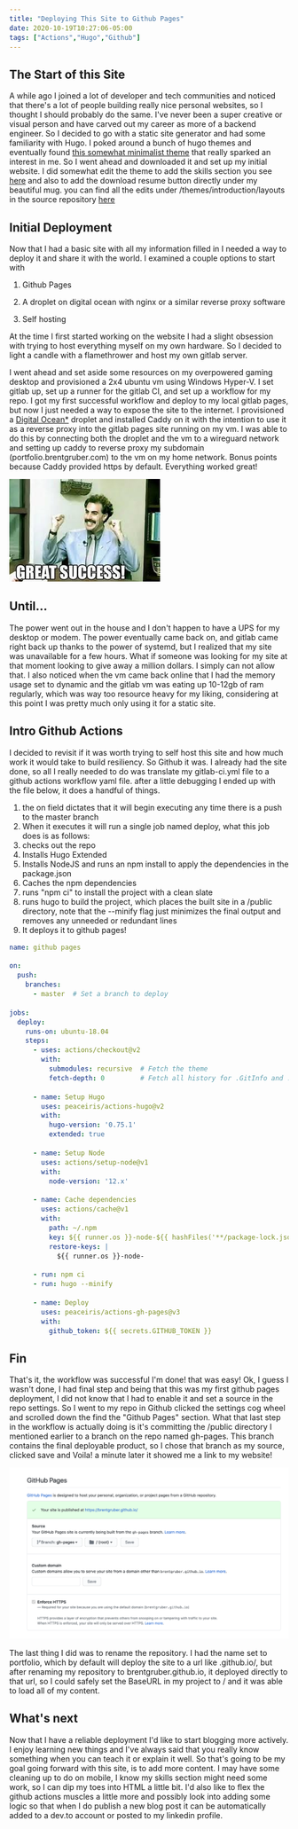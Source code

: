 ```yaml
---
title: "Deploying This Site to Github Pages"
date: 2020-10-19T10:27:06-05:00
tags: ["Actions","Hugo","Github"]
---
```


## The Start of this Site

A while ago I joined a lot of developer and tech communities and noticed that there's a lot of people building really nice personal websites, so I thought I should probably do the same.  I've never been a super creative or visual person and have carved out my career as more of a backend engineer. So I decided to go with a static site generator and had some familiarity with Hugo.  I poked around a bunch of hugo themes and eventually found [this somewhat minimalist theme](https://themes.gohugo.io/hugo-theme-introduction/) that really sparked an interest in me.  So I went ahead and downloaded it and set up my initial website.  I did somewhat edit the theme to add the skills section you see [here](https://brentgruber.github.io/#skills) and also to add the download resume button directly under my beautiful mug. you can find all the edits under /themes/introduction/layouts in the source repository [here](https://github.com/BrentGruber/BrentGruber.github.io/tree/master/themes/introduction/layouts)


## Initial Deployment

Now that I had a basic site with all my information filled in I needed a way to deploy it and share it with the world.  I examined a couple options to start with

1. Github Pages

2. A droplet on digital ocean with nginx or a similar reverse proxy software

3. Self hosting


At the time I first started working on the website I had a slight obsession with trying to host everything myself on my own hardware.  So I decided to light a candle with a flamethrower and host my own gitlab server.

I went ahead and set aside some resources on my overpowered gaming desktop and provisioned a 2x4 ubuntu vm using Windows Hyper-V.  I set gitlab up, set up a runner for the gitlab CI, and set up a workflow for my repo.  I got my first successful workflow and deploy to my local gitlab pages, but now I just needed a way to expose the site to the internet.  I provisioned a [Digital Ocean*](https://m.do.co/c/ab7362a9821f) droplet and installed Caddy on it with the intention to use it as a reverse proxy into the gitlab pages site running on my vm.  I was able to do this by connecting both the droplet and the vm to a wireguard network and setting up caddy to reverse proxy my subdomain (portfolio.brentgruber.com) to the vm on my home network.  Bonus points because Caddy provided https by default.  Everything worked great!

![success](/blog/start/success.jpeg)

## Until...

The power went out in the house and I don't happen to have a UPS for my desktop or modem.  The power eventually came back on, and gitlab came right back up thanks to the power of systemd, but I realized that my site was unavailable for a few hours.  What if someone was looking for my site at that moment looking to give away a million dollars.  I simply can not allow that.  I also noticed when the vm came back online that I had the memory usage set to dynamic and the gitlab vm was eating up 10-12gb of ram regularly, which was way too resource heavy for my liking, considering at this point I was pretty much only using it for a static site.

## Intro Github Actions

I decided to revisit if it was worth trying to self host this site and how much work it would take to build resiliency.  So Github it was.  I already had the site done, so all I really needed to do was translate my gitlab-ci.yml file to a github actions workflow yaml file.  after a little debugging I ended up with the file below, it does a handful of things.

1. the on field dictates that it will begin executing any time there is a push to the master branch
2. When it executes it will run a single job named deploy, what this job does is as follows:
  1. checks out the repo
  2. Installs Hugo Extended
  3. Installs NodeJS and runs an npm install to apply the dependencies in the package.json
  4. Caches the npm dependencies
  5. runs "npm ci" to install the project with a clean slate
  6. runs hugo to build the project, which places the built site in a /public directory, note that the --minify flag just minimizes the final output and removes any unneeded or redundant lines
  7. It deploys it to github pages!

```yaml
name: github pages

on:
  push:
    branches:
      - master  # Set a branch to deploy

jobs:
  deploy:
    runs-on: ubuntu-18.04
    steps:
      - uses: actions/checkout@v2
        with:
          submodules: recursive  # Fetch the theme
          fetch-depth: 0         # Fetch all history for .GitInfo and .Lastmod

      - name: Setup Hugo
        uses: peaceiris/actions-hugo@v2
        with:
          hugo-version: '0.75.1'
          extended: true

      - name: Setup Node
        uses: actions/setup-node@v1
        with:
          node-version: '12.x'

      - name: Cache dependencies
        uses: actions/cache@v1
        with:
          path: ~/.npm
          key: ${{ runner.os }}-node-${{ hashFiles('**/package-lock.json') }}
          restore-keys: |
            ${{ runner.os }}-node-

      - run: npm ci
      - run: hugo --minify

      - name: Deploy
        uses: peaceiris/actions-gh-pages@v3
        with:
          github_token: ${{ secrets.GITHUB_TOKEN }}

```

## Fin

That's it, the workflow was successful I'm done! that was easy!  Ok, I guess I wasn't done, I had final step and being that this was my first github pages deployment, I did not know that I had to enable it and set a source in the repo settings.  So I went to my repo in Github clicked the settings cog wheel and scrolled down the find the "Github Pages" section.  What that last step in the workflow is actually doing is it's committing the /public directory I mentioned earlier to a branch on the repo named gh-pages.  This branch contains the final deployable product, so I chose that branch as my source, clicked save and Voila! a minute later it showed me a link to my website!

![config](/blog/start/pages-setting.png)


The last thing I did was to rename the repository.  I had the name set to portfolio, which by default will deploy the site to a url like <username>.github.io/<repo-name>, but after renaming my repository to brentgruber.github.io, it deployed directly to that url, so I could safely set the BaseURL in my project to / and it was able to load all of my content.


## What's next

Now that I have a reliable deployment I'd like to start blogging more actively.  I enjoy learning new things and I've always said that you really know something when you can teach it or explain it well.  So that's going to be my goal going forward with this site, is to add more content.  I may have some cleaning up to do on mobile, I know my skills section might need some work, so I can dip my toes into HTML a little bit.  I'd also like to flex the github actions muscles a little more and possibly look into adding some logic so that when I do publish a new blog post it can be automatically added to a dev.to account or posted to my linkedin profile.